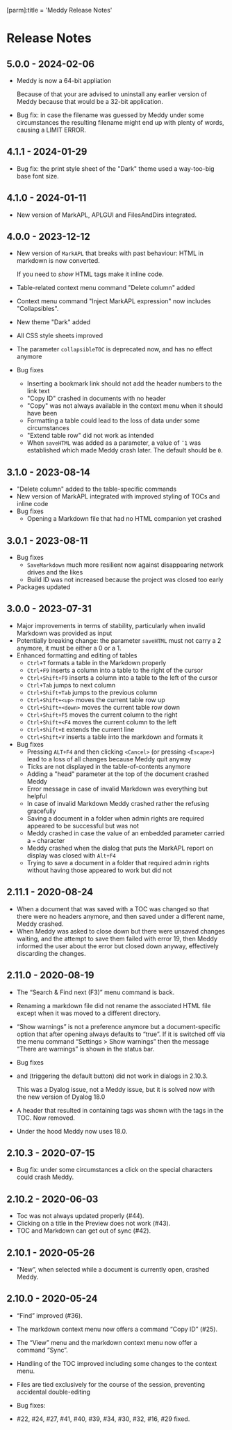 [parm]:title = 'Meddy Release Notes'


# Release Notes 


## 5.0.0 - 2024-02-06

* Meddy is now a 64-bit appliation

  Because of that your are advised to uninstall any earlier version of Meddy because that would be a 32-bit application.

* Bug fix: in case the filename was guessed by Meddy under some circumstances the resulting filename might end up with plenty of words, causing a LIMIT ERROR.


## 4.1.1 - 2024-01-29

* Bug fix: the print style sheet of the "Dark" theme used a way-too-big base font size.

## 4.1.0 - 2024-01-11

* New version of MarkAPL, APLGUI and FilesAndDirs integrated.

## 4.0.0 - 2023-12-12

* New version of `MarkAPL` that breaks with past behaviour: HTML in markdown is now converted. 

  If you need to _show_ HTML tags make it inline code.
* Table-related context menu command "Delete column" added
* Context menu command "Inject MarkAPL expression" now includes "Collapsibles".
* New theme "Dark" added
* All CSS style sheets improved
* The parameter `collapsibleTOC` is deprecated now, and has no effect anymore
* Bug fixes     
  * Inserting a bookmark link should not add the header numbers to the link text  
  * "Copy ID" crashed in documents with no header
  * "Copy" was not always available in the context menu when it should have been
  * Formatting a table could lead to the loss of data under some circumstances
  * "Extend table row" did not work as intended
  * When `saveHTML` was added as a parameter, a value of `¯1` was established which 
     made Meddy crash later. The default should be `0`.

## 3.1.0 - 2023-08-14

* "Delete column" added to the table-specific commands                  
* New version of MarkAPL integrated with improved styling of TOCs and inline code
* Bug fixes
  * Opening a Markdown file that had no HTML companion yet crashed

## 3.0.1 - 2023-08-11

* Bug fixes
  * `SaveMarkdown` much more resilient now against disappearing network drives and the likes
  * Build ID was not increased because the project was closed too early
* Packages updated  

## 3.0.0 - 2023-07-31

* Major improvements in terms of stability, particularly when invalid Markdown was provided as input
* Potentially breaking change: the parameter `saveHTML` must not carry a 2 anymore, it must be either a 0 or a 1.
* Enhanced formatting and editing of tables
  * `Ctrl+T` formats a table in the Markdown properly
  * `Ctrl+F9` inserts a column into a table to the right of the cursor
  * `Ctrl+Shift+F9` inserts a column into a table to the left of the cursor
  * `Ctrl+Tab` jumps to next column
  * `Ctrl+Shift+Tab` jumps to the previous column
  * `Ctrl+Shift+<up>` moves the current table row up
  * `Ctrl+Shift+<down>` moves the current table row down
  * `Ctrl+Shift+F5` moves the current column to the right
  * `Ctrl+Shift+<F4` moves the current column to the left
  * `Ctrl+Shift+E` extends the current line
  * `Ctrl+Shift+V` inserts a table into the markdown and formats it
* Bug fixes
  * Pressing `ALT+F4` and then clicking `<Cancel>` (or pressing `<Escape>`) lead to a loss of all changes because Meddy quit anyway
  * Ticks are not displayed in the table-of-contents anymore
  * Adding a "head" parameter at the top of the document crashed Meddy
  * Error message in case of invalid Markdown was everything but helpful
  * In case of invalid Markdown Meddy crashed rather the refusing gracefully
  * Saving a document in a folder when admin rights are required appeared to be successful but was not
  * Meddy crashed in case the value of an embedded parameter carried a `=` character
  * Meddy crashed when the dialog that puts the MarkAPL report on display was closed with `Alt+F4`
  * Trying to save a document in a folder that required admin rights without having those appeared to work but did not

## 2.11.1 - 2020-08-24

* When a document that was saved with a TOC was changed so that there were no headers anymore, and then saved under a different name, Meddy crashed.
* When Meddy was asked to close down but there were unsaved changes waiting, and the attempt to save them failed with error 19, then Meddy informed the user about the error but closed down anyway, effectively discarding the changes.

## 2.11.0 - 2020-08-19

* The “Search & Find next (F3)” menu command is back.
* Renaming a markdown file did not rename the associated HTML file except when it was moved to a different directory.
* “Show warnings” is not a preference anymore but a document-specific option that after opening always defaults to “true”.
  If it is switched off via the menu command “Settings &gt; Show warnings” then the message “There are warnings” is shown in the status bar.
* Bug fixes
 
* <Escape> and <Enter> (triggering the default button) did not work in dialogs in 2.10.3.

  This was a Dyalog issue, not a Meddy issue, but it is solved now with the new version of Dyalog 18.0
* A header that resulted in containing tags was shown with the tags in the TOC. Now removed.
* Under the hood Meddy now uses 18.0.
  
## 2.10.3 - 2020-07-15

* Bug fix: under some circumstances a click on the special characters could crash Meddy.
  
## 2.10.2 - 2020-06-03

* Toc was not always updated properly (#44).
* Clicking on a title in the Preview does not work (#43).
* TOC and Markdown can get out of sync (#42).
  
## 2.10.1 - 2020-05-26

* “New”, when selected while a document is currently open, crashed Meddy.
  
## 2.10.0 - 2020-05-24
 
* “Find” improved (#36).
* The markdown context menu now offers a command “Copy ID” (#25).
* The “View” menu and the markdown context menu now offer a command “Sync”.
* Handling of the TOC improved including some changes to the context menu.
* Files are tied exclusively for the course of the session, preventing accidental double-editing
* Bug fixes:
 
* #22, #24, #27, #41, #40, #39, #34, #30, #32, #16, #29 fixed.




















